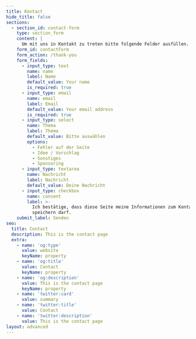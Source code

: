 ```yaml
---
title: Kontact
hide_title: false
sections:
  - section_id: contact-form
    type: section_form
    content: |
      Um mit uns in Kontakt zu treten bitte folgende Felder ausfüllen.
    form_id: contactForm
    form_action: /thank-you
    form_fields:
      - input_type: text
        name: name
        label: Name
        default_value: Your name
        is_required: true
      - input_type: email
        name: email
        label: Email
        default_value: Your email address
        is_required: true
      - input_type: select
        name: Thema
        label: Thema
        default_value: Bitte auswählen
        options:
          - Fehler auf der Seite
          - Idee / Vorschlag
          - Sonstiges
          - Sponsoring
      - input_type: textarea
        name: Nachricht
        label: Nachricht
        default_value: Deine Nachricht
      - input_type: checkbox
        name: consent
        label: >-
          Ich bestätige, dass diese Seite meine Informationen zum Kontakt
          speichern darf.
    submit_label: Senden
seo:
  title: Contact
  description: This is the contact page
  extra:
    - name: 'og:type'
      value: website
      keyName: property
    - name: 'og:title'
      value: Contact
      keyName: property
    - name: 'og:description'
      value: This is the contact page
      keyName: property
    - name: 'twitter:card'
      value: summary
    - name: 'twitter:title'
      value: Contact
    - name: 'twitter:description'
      value: This is the contact page
layout: advanced
---
```

